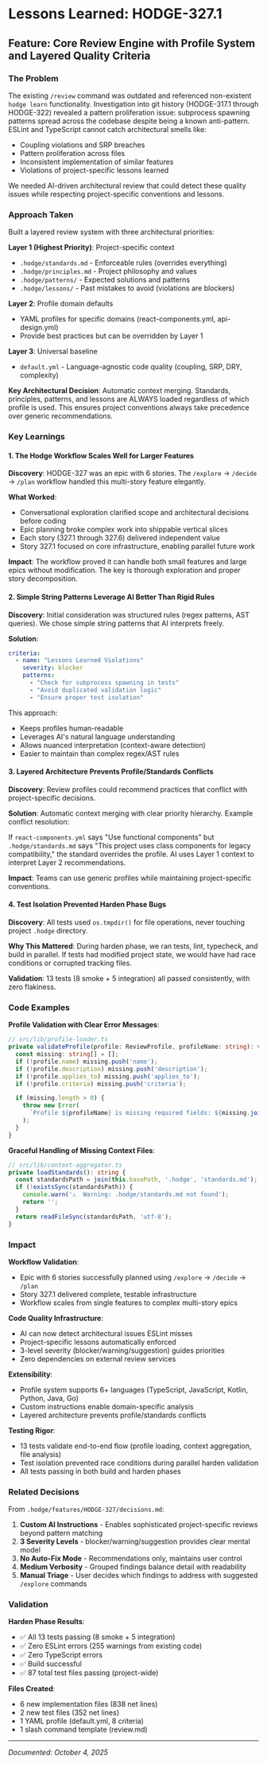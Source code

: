 # Lessons Learned: HODGE-327.1

## Feature: Core Review Engine with Profile System and Layered Quality Criteria

### The Problem

The existing `/review` command was outdated and referenced non-existent `hodge learn` functionality. Investigation into git history (HODGE-317.1 through HODGE-322) revealed a pattern proliferation issue: subprocess spawning patterns spread across the codebase despite being a known anti-pattern. ESLint and TypeScript cannot catch architectural smells like:

- Coupling violations and SRP breaches
- Pattern proliferation across files
- Inconsistent implementation of similar features
- Violations of project-specific lessons learned

We needed AI-driven architectural review that could detect these quality issues while respecting project-specific conventions and lessons.

### Approach Taken

Built a layered review system with three architectural priorities:

**Layer 1 (Highest Priority)**: Project-specific context
- `.hodge/standards.md` - Enforceable rules (overrides everything)
- `.hodge/principles.md` - Project philosophy and values
- `.hodge/patterns/` - Expected solutions and patterns
- `.hodge/lessons/` - Past mistakes to avoid (violations are blockers)

**Layer 2**: Profile domain defaults
- YAML profiles for specific domains (react-components.yml, api-design.yml)
- Provide best practices but can be overridden by Layer 1

**Layer 3**: Universal baseline
- `default.yml` - Language-agnostic code quality (coupling, SRP, DRY, complexity)

**Key Architectural Decision**: Automatic context merging. Standards, principles, patterns, and lessons are ALWAYS loaded regardless of which profile is used. This ensures project conventions always take precedence over generic recommendations.

### Key Learnings

#### 1. The Hodge Workflow Scales Well for Larger Features

**Discovery**: HODGE-327 was an epic with 6 stories. The `/explore` → `/decide` → `/plan` workflow handled this multi-story feature elegantly.

**What Worked**:
- Conversational exploration clarified scope and architectural decisions before coding
- Epic planning broke complex work into shippable vertical slices
- Each story (327.1 through 327.6) delivered independent value
- Story 327.1 focused on core infrastructure, enabling parallel future work

**Impact**: The workflow proved it can handle both small features and large epics without modification. The key is thorough exploration and proper story decomposition.

#### 2. Simple String Patterns Leverage AI Better Than Rigid Rules

**Discovery**: Initial consideration was structured rules (regex patterns, AST queries). We chose simple string patterns that AI interprets freely.

**Solution**:
```yaml
criteria:
  - name: "Lessons Learned Violations"
    severity: blocker
    patterns:
      - "Check for subprocess spawning in tests"
      - "Avoid duplicated validation logic"
      - "Ensure proper test isolation"
```

This approach:
- Keeps profiles human-readable
- Leverages AI's natural language understanding
- Allows nuanced interpretation (context-aware detection)
- Easier to maintain than complex regex/AST rules

#### 3. Layered Architecture Prevents Profile/Standards Conflicts

**Discovery**: Review profiles could recommend practices that conflict with project-specific decisions.

**Solution**: Automatic context merging with clear priority hierarchy. Example conflict resolution:

If `react-components.yml` says "Use functional components" but `.hodge/standards.md` says "This project uses class components for legacy compatibility," the standard overrides the profile. AI uses Layer 1 context to interpret Layer 2 recommendations.

**Impact**: Teams can use generic profiles while maintaining project-specific conventions.

#### 4. Test Isolation Prevented Harden Phase Bugs

**Discovery**: All tests used `os.tmpdir()` for file operations, never touching project `.hodge` directory.

**Why This Mattered**: During harden phase, we ran tests, lint, typecheck, and build in parallel. If tests had modified project state, we would have had race conditions or corrupted tracking files.

**Validation**: 13 tests (8 smoke + 5 integration) all passed consistently, with zero flakiness.

### Code Examples

**Profile Validation with Clear Error Messages**:
```typescript
// src/lib/profile-loader.ts
private validateProfile(profile: ReviewProfile, profileName: string): void {
  const missing: string[] = [];
  if (!profile.name) missing.push('name');
  if (!profile.description) missing.push('description');
  if (!profile.applies_to) missing.push('applies_to');
  if (!profile.criteria) missing.push('criteria');

  if (missing.length > 0) {
    throw new Error(
      `Profile ${profileName} is missing required fields: ${missing.join(', ')}`
    );
  }
}
```

**Graceful Handling of Missing Context Files**:
```typescript
// src/lib/context-aggregator.ts
private loadStandards(): string {
  const standardsPath = join(this.basePath, '.hodge', 'standards.md');
  if (!existsSync(standardsPath)) {
    console.warn('⚠️  Warning: .hodge/standards.md not found');
    return '';
  }
  return readFileSync(standardsPath, 'utf-8');
}
```

### Impact

**Workflow Validation**:
- Epic with 6 stories successfully planned using `/explore` → `/decide` → `/plan`
- Story 327.1 delivered complete, testable infrastructure
- Workflow scales from single features to complex multi-story epics

**Code Quality Infrastructure**:
- AI can now detect architectural issues ESLint misses
- Project-specific lessons automatically enforced
- 3-level severity (blocker/warning/suggestion) guides priorities
- Zero dependencies on external review services

**Extensibility**:
- Profile system supports 6+ languages (TypeScript, JavaScript, Kotlin, Python, Java, Go)
- Custom instructions enable domain-specific analysis
- Layered architecture prevents profile/standards conflicts

**Testing Rigor**:
- 13 tests validate end-to-end flow (profile loading, context aggregation, file analysis)
- Test isolation prevented race conditions during parallel harden validation
- All tests passing in both build and harden phases

### Related Decisions

From `.hodge/features/HODGE-327/decisions.md`:
1. **Custom AI Instructions** - Enables sophisticated project-specific reviews beyond pattern matching
2. **3 Severity Levels** - blocker/warning/suggestion provides clear mental model
3. **No Auto-Fix Mode** - Recommendations only, maintains user control
4. **Medium Verbosity** - Grouped findings balance detail with readability
5. **Manual Triage** - User decides which findings to address with suggested `/explore` commands

### Validation

**Harden Phase Results**:
- ✅ All 13 tests passing (8 smoke + 5 integration)
- ✅ Zero ESLint errors (255 warnings from existing code)
- ✅ Zero TypeScript errors
- ✅ Build successful
- ✅ 87 total test files passing (project-wide)

**Files Created**:
- 6 new implementation files (838 net lines)
- 2 new test files (352 net lines)
- 1 YAML profile (default.yml, 8 criteria)
- 1 slash command template (review.md)

---
_Documented: October 4, 2025_
